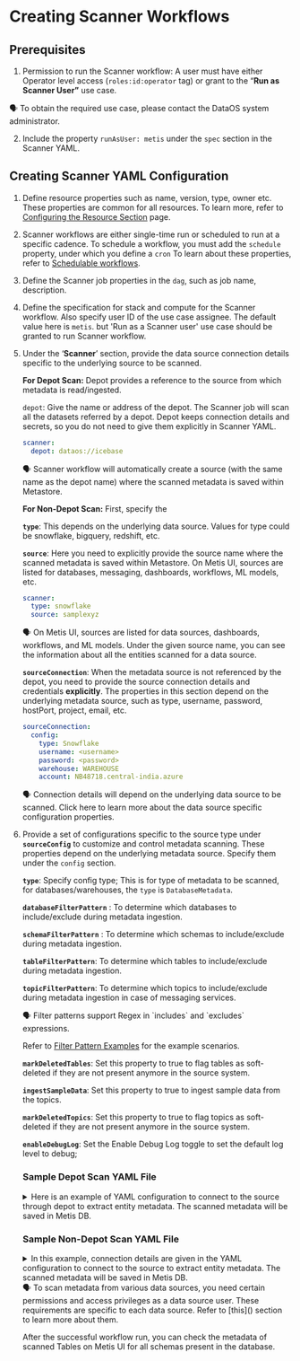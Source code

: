 # Creating Scanner Workflows

## Prerequisites

1. Permission to run the Scanner workflow: A user must have either Operator level access (`roles:id:operator` tag) or grant to the “**Run as Scanner User”** use case. 
    
    
  <aside class="callout">🗣 To obtain the required use case, please contact the DataOS system administrator.</aside>
    
  
    
2. Include the property `runAsUser: metis` under the `spec` section in the Scanner YAML.



## Creating Scanner YAML Configuration

1. Define resource properties such as name, version, type, owner etc. These properties are common for all resources. To learn more, refer to [Configuring the Resource Section](/resources/workflow/creating_a_workflow/#configuring-the-resource-section) page.
    
2. Scanner workflows are either single-time run or scheduled to run at a specific cadence. To schedule a workflow, you must add the `schedule` property, under which you define a `cron` To learn about these properties, refer to [Schedulable workflows](/resources/workflow/#schedulable-workflows).

    
3. Define the Scanner job properties in the `dag`, such as job name, description. 
    
4. Define the specification for stack and compute for the Scanner workflow. Also specify user ID of the use case assignee. The default value here is `metis`. but 'Run as a Scanner user' use case should be granted to run Scanner workflow. 

    
5. Under the ‘**Scanner**’ section, provide the data source connection details specific to the underlying source to be scanned.
    
    **For Depot Scan:** Depot provides a reference to the source from which metadata is read/ingested. 
    
    `depot`: Give the name or address of the depot. The Scanner job will scan all the datasets referred by a depot. Depot keeps connection details and secrets, so you do not need to give them explicitly in Scanner YAML.
    
    ```yaml
    scanner:
      depot: dataos://icebase       
    ```

    <aside class="callout">🗣 Scanner workflow will automatically create a source (with the same name as the depot name) where the scanned metadata is saved within Metastore.</aside>    
    
    
    **For Non-Depot Scan:** First, specify the 
    
    **`type`**: This depends on the underlying data source. Values for type could be snowflake, bigquery, redshift, etc.
    
    **`source`**: Here you need to explicitly provide the source name where the scanned metadata is saved within Metastore. On Metis UI, sources are listed for databases, messaging, dashboards, workflows, ML models, etc. 
    
    ```yaml
    scanner:
      type: snowflake
      source: samplexyz 
    ```
    
    
     <aside class="callout"> 🗣 On Metis UI, sources are listed for data sources, dashboards, workflows, and ML models. Under the given source name, you can see the information about all the entities scanned for a data source.</aside>
   
    
    **`sourceConnection`**: When the metadata source is not referenced by the depot, you need to provide the source connection details and credentials **explicitly**. The properties in this section depend on the underlying metadata source, such as type, username, password, hostPort, project, email, etc. 
    
    ```yaml
    sourceConnection:
      config:
        type: Snowflake
        username: <username>
        password: <password>
        warehouse: WAREHOUSE
        account: NB48718.central-india.azure
    ```
    
    
    <aside class="callout"> 🗣 Connection details will depend on the underlying data source to be scanned. Click here to learn more about the data source specific configuration properties.</aside>
    
    
    
6. Provide a set of configurations specific to the source type under **`sourceConfig`** to customize and control metadata scanning. These properties depend on the underlying metadata source. Specify them under the `config` section.
    
    **`type`**: Specify config type; This is for type of metadata to be scanned, for databases/warehouses, the `type` is `DatabaseMetadata`.
    
    **`databaseFilterPattern`** : To determine which databases to include/exclude during metadata ingestion.
    
    **`schemaFilterPattern`** : To determine which schemas to include/exclude during metadata ingestion.
    
    **`tableFilterPattern`**: To determine which tables to include/exclude during metadata ingestion.
    
    **`topicFilterPattern`**: To determine which topics to include/exclude during metadata ingestion in case of messaging services.
    
    
        
    <aside class="callout"> 🗣 Filter patterns support Regex in `includes` and `excludes` expressions. </aside>
      
     Refer to [Filter Pattern Examples](creating_scanner_workflows/filter_pattern_examples.md)  for the example scenarios.
        
    
    **`markDeletedTables`**: Set this property to true to flag tables as soft-deleted if they are not present anymore in the source system. 
    
    **`ingestSampleData`**: Set this property to true to ingest sample data from the topics.
    
    **`markDeletedTopics`**: Set this property to true to flag topics as soft-deleted if they are not present anymore in the source system.
    
    **`enableDebugLog`**: Set the Enable Debug Log toggle to set the default log level to debug; 
    
        
    ### **Sample Depot Scan YAML File**
    
    <details><summary>Here is an example of YAML configuration to connect to the source through depot to extract entity metadata. The scanned metadata will be saved in Metis DB.</summary>
      ```yaml
      name: scanner2-snowflake-depot
      version: v1
      type: workflow
      tags:
        - scanner
        - snowflake
      description: The workflow scans Snowflake data source through depot scan
      workflow:
        dag:
          - name: scanner2-snowflake-job
            description: The job scans schema datasets referred to by Oracle Depot and registers in Metis2
            tags:
                - scanner2
            spec:
              stack: scanner:2.0               
              compute: runnable-default        
              runAsUser: metis                 
              scanner:
                depot: snowflake03             
                sourceConfig:
                  config:
                    type: DatabaseMetadata         
                    databaseFilterPattern:
                      includes:
                        - <regex>
                      excludes:
                        - <regex>
                    schemaFilterPattern:
                      includes:
                        - <regex>
                      excludes:
                        - <regex>
                    tableFilterPattern:
                      includes:
                        - <regex>
                      excludes:
                        - <regex>
                      markDeletedTables: false   
                      includeTags: true
                      includeViews: true
      ```
    </details>
    
    ### **Sample Non-Depot Scan YAML File**
    
    <details><summary>In this example, connection details are given in the YAML configuration to connect to the source to extract entity metadata. The scanned metadata will be saved in Metis DB.</summary>
      ```yaml
      version: v1
      name: scanner2-snowflake-non-depot
      type: workflow
      tags:
        - scanner
        - snowflake
      description: Non-Depot Scanner workflow to scan entity metadata and save it in Metis
      workflow:
        dag:
          - name: scanner2-snowflake-depot-job
            description: The job scans schema and Snowflake tables and register data to metis
            spec:
              tags:
                - scanner2
              stack: scanner:2.0               
              compute: runnable-default        
              runAsUser: metis
              scanner:
                type: snowflake                
                source: sampleXyz              
                sourceConnection:                    
                  config:
                    type: Snowflake
                    username: <username>
                    password: <password>
                    warehouse: WAREHOUSE
                    account: NB48718.central-india.azure
                sourceConfig:                  
                  config:
                    type: DatabaseMetadata         
                    databaseFilterPattern:
                      includes:
                        - <regex>
                      excludes:
                        - <regex>
                    schemaFilterPattern:
                      includes:
                        - <regex>
                      excludes:
                        - <regex>
                    tableFilterPattern:
                      includes:
                        - <regex>
                      excludes: 
                        - <regex>
                      markDeletedTables: false   # set to true if we want deleted tables information in Metis
                      includeViews: true
      ```
    </details>
    
    <aside class="callout">🗣 To scan metadata from various data sources, you need certain permissions and access privileges as a data source user. These requirements are specific to each data source. Refer to [this]() section to learn more about them. </aside>
        
    After the successful workflow run, you can check the metadata of scanned Tables on Metis UI for all schemas present in the database.